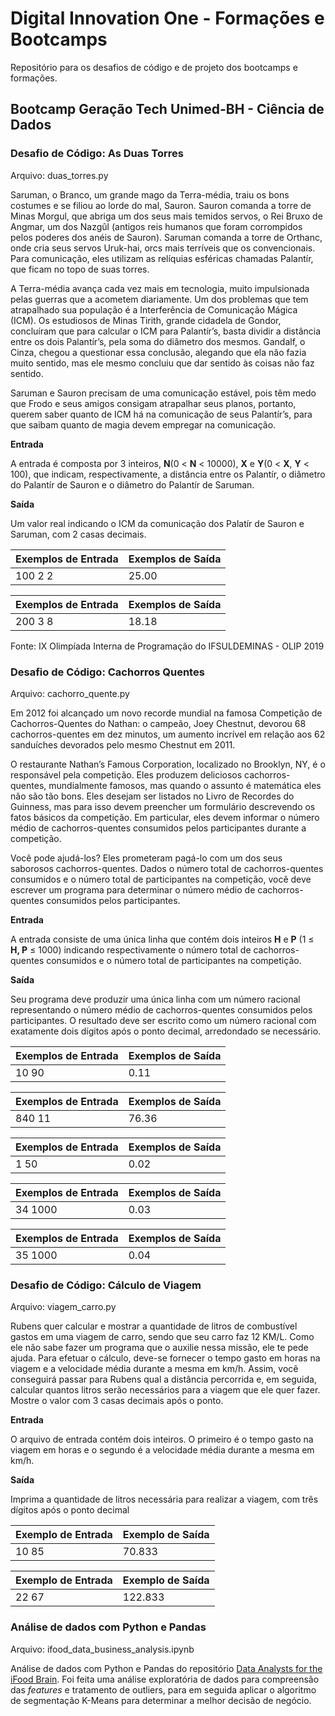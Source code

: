 # Digital Innovation One - Formações e Bootcamps
Repositório para os desafios de código e de projeto dos bootcamps e formações.

## Bootcamp Geração Tech Unimed-BH - Ciência de Dados
### Desafio de Código: As Duas Torres

Arquivo: duas_torres.py

Saruman, o Branco, um grande mago da Terra-média, traiu os bons costumes e se filiou ao lorde do mal, Sauron. Sauron comanda a torre de Minas Morgul, que abriga um dos seus mais temidos servos, o Rei Bruxo de Angmar, um dos Nazgûl (antigos reis humanos que foram corrompidos pelos poderes dos anéis de Sauron). Saruman comanda a torre de Orthanc, onde cria seus servos Uruk-hai, orcs mais terríveis que os convencionais. Para comunicação, eles utilizam as relíquias esféricas chamadas Palantír, que ficam no topo de suas torres.

A Terra-média avança cada vez mais em tecnologia, muito impulsionada pelas guerras que a acometem diariamente. Um dos problemas que tem atrapalhado sua população é a Interferência de Comunicação Mágica (ICM). Os estudiosos de Minas Tirith, grande cidadela de Gondor, concluíram que para calcular o ICM para Palantír’s, basta dividir a distância entre os dois Palantír’s, pela soma do diâmetro dos mesmos. Gandalf, o Cinza, chegou a questionar essa conclusão, alegando que ela não fazia muito sentido, mas ele mesmo concluiu que dar sentido às coisas não faz sentido.

Saruman e Sauron precisam de uma comunicação estável, pois têm medo que Frodo e seus amigos consigam atrapalhar seus planos, portanto, querem saber quanto de ICM há na comunicação de seus Palantír’s, para que saibam quanto de magia devem empregar na comunicação.

**Entrada**

A entrada é composta por 3 inteiros, **N**(0 < **N** < 10000), **X** e **Y**(0 < **X**, **Y** < 100), que indicam, respectivamente, a distância entre os Palantír, o diâmetro do Palantír de Sauron e o diâmetro do Palantír de Saruman.

**Saída**

Um valor real indicando o ICM da comunicação dos Palatír de Sauron e Saruman, com 2 casas decimais. 

| Exemplos de Entrada | Exemplos de Saída |
| ------------------- | ----------------- |
| 100 2 2             | 25.00             |

| Exemplos de Entrada | Exemplos de Saída |
| ------------------- | ----------------- |
| 200 3 8             | 18.18             |

Fonte: IX Olimpíada Interna de Programação do IFSULDEMINAS - OLIP 2019

### Desafio de Código: Cachorros Quentes

Arquivo: cachorro_quente.py

Em 2012 foi alcançado um novo recorde mundial na famosa Competição de Cachorros-Quentes do Nathan: o campeão, Joey Chestnut, devorou 68 cachorros-quentes em dez minutos, um aumento incrível em relação aos 62 sanduíches devorados pelo mesmo Chestnut em 2011.

O restaurante Nathan’s Famous Corporation, localizado no Brooklyn, NY, é o responsável pela competição. Eles produzem deliciosos cachorros-quentes, mundialmente famosos, mas quando o assunto é matemática eles não são tão bons. Eles desejam ser listados no Livro de Recordes do Guinness, mas para isso devem preencher um formulário descrevendo os fatos básicos da competição. Em particular, eles devem informar o número médio de cachorros-quentes consumidos pelos participantes durante a competição.

Você pode ajudá-los? Eles prometeram pagá-lo com um dos seus saborosos cachorros-quentes. Dados o número total de cachorros-quentes consumidos e o número total de participantes na competição, você deve escrever um programa para determinar o número médio de cachorros-quentes consumidos pelos participantes.

**Entrada**

A entrada consiste de uma única linha que contém dois inteiros **H** e **P** (1 ≤ **H, P** ≤ 1000) indicando respectivamente o número total de cachorros-quentes consumidos e o número total de participantes na competição.

**Saída**

Seu programa deve produzir uma única linha com um número racional representando o número médio de cachorros-quentes consumidos pelos participantes. O resultado deve ser escrito como um número racional com exatamente dois dígitos após o ponto decimal, arredondado se necessário.

| Exemplos de Entrada | Exemplos de Saída |
| ------------------- | ----------------- |
| 10 90               | 0.11              |

| Exemplos de Entrada | Exemplos de Saída |
| ------------------- | ----------------- |
| 840 11              | 76.36             |

| Exemplos de Entrada | Exemplos de Saída |
| ------------------- | ----------------- |
| 1 50                | 0.02              |

| Exemplos de Entrada | Exemplos de Saída |
| ------------------- | ----------------- |
| 34 1000             | 0.03              |

| Exemplos de Entrada | Exemplos de Saída |
| ------------------- | ----------------- |
| 35 1000             | 0.04              |

### Desafio de Código: Cálculo de Viagem

Arquivo: viagem_carro.py

Rubens quer calcular e mostrar a quantidade de litros de combustível gastos em uma viagem de carro, sendo que seu carro faz 12 KM/L. Como ele não sabe fazer um programa que o auxilie nessa missão, ele te pede ajuda. Para efetuar o cálculo, deve-se fornecer o tempo gasto em horas na viagem e a velocidade média durante a mesma em km/h. Assim, você conseguirá passar para Rubens qual a distância percorrida e, em seguida, calcular quantos litros serão necessários para a viagem que ele quer fazer. Mostre o valor com 3 casas decimais após o ponto.

**Entrada**

O arquivo de entrada contém dois inteiros. O primeiro é o tempo gasto na viagem em horas e o segundo é a velocidade média durante a mesma em km/h.

**Saída**

Imprima a quantidade de litros necessária para realizar a viagem, com três dígitos após o ponto decimal

| Exemplo de Entrada | Exemplo de Saída |
| ------------------ | ---------------- |
| 10 85              | 70.833           |

| Exemplo de Entrada | Exemplo de Saída |
| ------------------ | ---------------- |
| 22 67              | 122.833          |

### Análise de dados com Python e Pandas

Arquivo: ifood_data_business_analysis.ipynb

Análise de dados com Python e Pandas do repositório [Data Analysts for the iFood Brain](https://github.com/ifood/ifood-data-business-analyst-test). Foi feita uma análise exploratória de dados para compreensão das *features* e tratamento de outliers, para em seguida aplicar o algoritmo de segmentação K-Means para determinar a melhor decisão de negócio.
